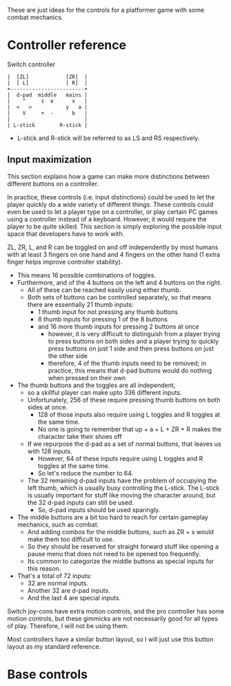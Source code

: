 
These are just ideas for the controls for a platformer game with some combat mechanics.

# Controller reference
Switch controller

```
|  [ZL]            [ZR]  |
|  [ L]            [ R]  |
+------------------------+
|  d-pad  middle   mains |
|    ^     s  e      x   |
|  <   >           y   a |
|    V     +  -      b   |
|                        |
| L-stick        R-stick |
```
* L-stick and R-stick will be referred to as LS and RS respectively.

## Input maximization
This section explains how a game can make more distinctions between different buttons on a controller.

In practice, these controls (i.e. input distinctions) could be used to let the player quickly do a wide variety of different things. These controls could even be used to let a player type on a controller, or play certain PC games using a controller instead of a keyboard. However, it would require the player to be quite skilled. This section is simply exploring the possible input space that developers have to work with.

ZL, ZR, L, and R can be toggled on and off independently by most humans with at least 3 fingers on one hand and 4 fingers on the other hand (1 extra finger helps improve controller stability).
* This means 16 possible combinations of toggles.
* Furthermore, and of the 4 buttons on the left and 4 buttons on the right.
    * All of these can be reached easily using either thumb.
    * Both sets of buttons can be controlled separately, so that means there are essentially 21 thumb inputs:
        * 1 thumb input for not pressing any thumb buttons
        * 8 thumb inputs for pressing 1 of the 8 buttons
        * and 16 more thumb inputs for pressing 2 buttons at once
            * however, it is very difficult to distinguish from a player trying to press buttons on both sides and a player trying to quickly press buttons on just 1 side and then press buttons on just the other side
            * therefore, 4 of the thumb inputs need to be removed; in practice, this means that d-pad buttons would do nothing when pressed on their own
* The thumb buttons and the toggles are all independent,
    * so a skillful player can make upto 336 different inputs.
    * Unfortunately, 256 of these require pressing thumb buttons on both sides at once.
        * 128 of those inputs also require using L toggles and R toggles at the same time.
        * No one is going to remember that up + a + L + ZR + R makes the character take their shoes off
    * If we repurpose the d-pad as a set of normal buttons, that leaves us with 128 inputs.
        * However, 64 of these inputs require using L toggles and R toggles at the same time.
        * So let's reduce the number to 64.
    * The 32 remaining d-pad inputs have the problem of occupying the left thumb, which is usually busy controlling the L-stick. The L-stick is usually important for stuff like moving the character around, but the 32 d-pad inputs can still be used.
        * So, d-pad inputs should be used sparingly.
* The middle buttons are a bit too hard to reach for certain gameplay mechanics, such as combat.
    * And adding combos for the middle buttons, such as ZR + s would make them too difficult to use.
    * So they should be reserved for straight forward stuff like opening a pause menu that does not need to be opened too frequently.
    * Its common to categorize the middle buttons as special inputs for this reason.
* That's a total of 72 inputs:
    * 32 are normal inputs.
    * Another 32 are d-pad inputs.
    * And the last 4 are special inputs.

Switch joy-cons have extra motion controls, and the pro controller has some motion controls, but these gimmicks are not necessarily good for all types of play. Therefore, I will not be using them.

Most controllers have a similar button layout, so I will just use this button layout as my standard reference.

# Base controls



